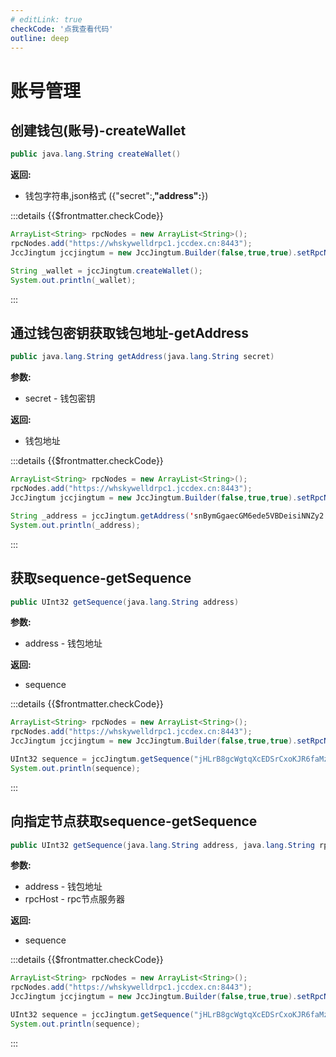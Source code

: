 ```yaml
---
# editLink: true
checkCode: '点我查看代码'
outline: deep
---
```

# 账号管理

## 创建钱包(账号)-createWallet

```Java
public java.lang.String createWallet()
```

**返回:**
- 钱包字符串,json格式 ({"secret":****,"address":****})

:::details {{$frontmatter.checkCode}}
```Java
ArrayList<String> rpcNodes = new ArrayList<String>();
rpcNodes.add("https://whskywelldrpc1.jccdex.cn:8443");
JccJingtum jccjingtum = new JccJingtum.Builder(false,true,true).setRpcNodes(rpcNodes).build();

String _wallet = jccJingtum.createWallet();
System.out.println(_wallet);
```
:::

## 通过钱包密钥获取钱包地址-getAddress

```Java
public java.lang.String getAddress(java.lang.String secret)
```

**参数:**
- secret - 钱包密钥

**返回:**
- 钱包地址

:::details {{$frontmatter.checkCode}}
```Java
ArrayList<String> rpcNodes = new ArrayList<String>();
rpcNodes.add("https://whskywelldrpc1.jccdex.cn:8443");
JccJingtum jccjingtum = new JccJingtum.Builder(false,true,true).setRpcNodes(rpcNodes).build();

String _address = jccJingtum.getAddress('snBymGgaecGM6ede5VBDeisiNNZy2');
System.out.println(_address);
```
:::

## 获取sequence-getSequence

```Java
public UInt32 getSequence(java.lang.String address)
```

**参数:**
- address - 钱包地址

**返回:**
- sequence

:::details {{$frontmatter.checkCode}}
```Java
ArrayList<String> rpcNodes = new ArrayList<String>();
rpcNodes.add("https://whskywelldrpc1.jccdex.cn:8443");
JccJingtum jccjingtum = new JccJingtum.Builder(false,true,true).setRpcNodes(rpcNodes).build();

UInt32 sequence = jccJingtum.getSequence("jHLrB8gcWgtqXcEDSrCxoKJR6faMzTWqLM");
System.out.println(sequence);
```
:::

## 向指定节点获取sequence-getSequence

```Java
public UInt32 getSequence(java.lang.String address, java.lang.String rpcHost)
```

**参数:**
- address - 钱包地址
- rpcHost - rpc节点服务器

**返回:**
- sequence

:::details {{$frontmatter.checkCode}}
```Java
ArrayList<String> rpcNodes = new ArrayList<String>();
rpcNodes.add("https://whskywelldrpc1.jccdex.cn:8443");
JccJingtum jccjingtum = new JccJingtum.Builder(false,true,true).setRpcNodes(rpcNodes).build();

UInt32 sequence = jccJingtum.getSequence("jHLrB8gcWgtqXcEDSrCxoKJR6faMzTWqLM","https://whskywelldrpc3.jccdex.cn:8443");
System.out.println(sequence);
```
:::

